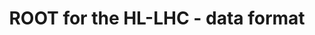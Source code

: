 ---
layout: default
title: ROOT for the HL-LHC - data format
authors: Axel Naumann, Philippe Canal, Enric Tejedor Saavedra, Enrico Guiraud, Lorenzo Moneta, Bertrand Bellenot, Olivier Couet, Alja Mrak Tadel, Matevž Tadel, Sergey Linev, Javier López-Gómez, Jonas Rembser, Vincenzo Eduardo Padulano, Jakob Blomer, Jonas Hahnfeld, Bernhard Manfred Gruber and Vassil Vassilev
type: IO
doi: 10.48550/arXiv.2204.04557
---